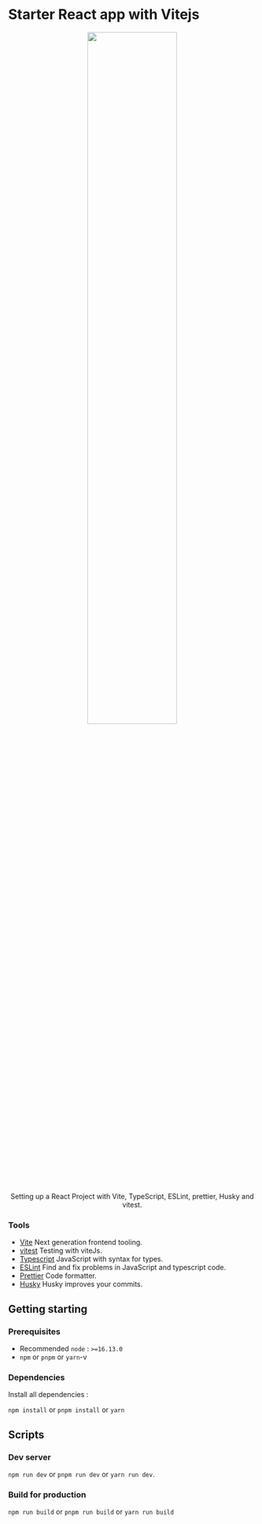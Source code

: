 # Starter React app with Vitejs

<div align="center">
  <img src="https://user-images.githubusercontent.com/46073105/233133567-c8a1798a-f030-4f4b-be5f-d35b1d8428a6.png" width="60%">
  <p>Setting up a React Project with Vite, TypeScript, ESLint, prettier, Husky and vitest.</p>
</div>

### Tools

-  [Vite](https://vitejs.dev/) Next generation frontend tooling.
-  [vitest](https://vitest.dev/) Testing with viteJs.
-  [Typescript](https://www.typescriptlang.org/) JavaScript with syntax for types.
-  [ESLint](https://eslint.org/) Find and fix problems in JavaScript and typescript code.
-  [Prettier](https://prettier.io/) Code formatter.
-  [Husky](https://typicode.github.io/husky) Husky improves your commits.


## Getting starting

### Prerequisites

-   Recommended `node` : `>=16.13.0`
-   `npm` or `pnpm` or `yarn`-v

### Dependencies

Install all dependencies :

`npm install` or `pnpm install` or `yarn`

## Scripts

### Dev server

`npm run dev` or `pnpm run dev` or `yarn run dev`.

### Build for production

`npm run build` or `pnpm run build` or `yarn run build`
